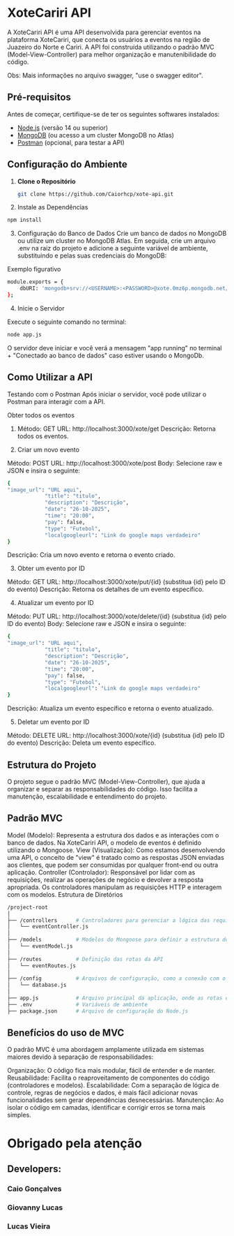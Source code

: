 # XoteCariri API

A XoteCariri API é uma API desenvolvida para gerenciar eventos na plataforma XoteCariri, que conecta os usuários a eventos na região de Juazeiro do Norte e Cariri. A API foi construída utilizando o padrão MVC (Model-View-Controller) para melhor organização e manutenibilidade do código.


Obs: Mais informações no arquivo swagger, "use o swagger editor".
## Pré-requisitos

Antes de começar, certifique-se de ter os seguintes softwares instalados:

- [Node.js](https://nodejs.org/) (versão 14 ou superior)
- [MongoDB](https://www.mongodb.com/) (ou acesso a um cluster MongoDB no Atlas)
- [Postman](https://www.postman.com/) (opcional, para testar a API)

## Configuração do Ambiente

1. **Clone o Repositório**

   ```bash
   git clone https://github.com/Caiorhcp/xote-api.git
   ``` 
2. Instale as Dependências

```bash
npm install 
```


3. Configuração do Banco de Dados
Crie um banco de dados no MongoDB ou utilize um cluster no MongoDB Atlas. Em seguida, crie um arquivo .env na raiz do projeto e adicione a seguinte variável de ambiente, substituindo <USERNAME> e <PASSWORD> pelas suas credenciais do MongoDB:

Exemplo figurativo

```bash
module.exports = {
    dbURI: 'mongodb+srv://<USERNAME>:<PASSWORD>@xote.0mz6p.mongodb.net/xote?retryWrites=true&w=majority'
};
```

4. Inicie o Servidor

Execute o seguinte comando no terminal:
```bash
node app.js
```

O servidor deve iniciar e você verá a mensagem "app running" no terminal + "Conectado ao banco de dados" caso estiver usando o MongoDb.

## Como Utilizar a API
Testando com o Postman
Após iniciar o servidor, você pode utilizar o Postman para interagir com a API.

Obter todos os eventos

1. Método: GET
URL: http://localhost:3000/xote/get
Descrição: Retorna todos os eventos. 

2. Criar um novo evento

Método: POST
URL: http://localhost:3000/xote/post
Body: Selecione raw e JSON e insira o seguinte:

```bash
{
"image_url": "URL aqui",
			"title": "titulo",
			"description": "Descrição",
			"date": "26-10-2025",
			"time": "20:00",
			"pay": false,
			"type": "Futebol",
			"localgoogleurl": "Link do google maps verdadeiro"
}
```
Descrição: Cria um novo evento e retorna o evento criado.

3. Obter um evento por ID

Método: GET
URL: http://localhost:3000/xote/put/{id} (substitua {id} pelo ID do evento)
Descrição: Retorna os detalhes de um evento específico.

4. Atualizar um evento por ID

Método: PUT
URL: http://localhost:3000/xote/delete/{id} (substitua {id} pelo ID do evento)
Body: Selecione raw e JSON e insira o seguinte:

```bash
{
"image_url": "URL aqui",
			"title": "titulo",
			"description": "Descrição",
			"date": "26-10-2025",
			"time": "20:00",
			"pay": false,
			"type": "Futebol",
			"localgoogleurl": "Link do google maps verdadeiro"
}
```
Descrição: Atualiza um evento específico e retorna o evento atualizado.

5. Deletar um evento por ID

Método: DELETE
URL: http://localhost:3000/xote/{id} (substitua {id} pelo ID do evento)
Descrição: Deleta um evento específico.


## Estrutura do Projeto

O projeto segue o padrão MVC (Model-View-Controller), que ajuda a organizar e separar as responsabilidades do código. Isso facilita a manutenção, escalabilidade e entendimento do projeto.

## Padrão MVC

Model (Modelo): Representa a estrutura dos dados e as interações com o banco de dados. Na XoteCariri API, o modelo de eventos é definido utilizando o Mongoose.
View (Visualização): Como estamos desenvolvendo uma API, o conceito de "view" é tratado como as respostas JSON enviadas aos clientes, que podem ser consumidas por qualquer front-end ou outra aplicação.
Controller (Controlador): Responsável por lidar com as requisições, realizar as operações de negócio e devolver a resposta apropriada. Os controladores manipulam as requisições HTTP e interagem com os modelos.
Estrutura de Diretórios

```bash
/project-root
│
├── /controllers      # Controladores para gerenciar a lógica das requisições
│   └── eventController.js
│
├── /models           # Modelos do Mongoose para definir a estrutura dos dados
│   └── eventModel.js
│
├── /routes           # Definição das rotas da API
│   └── eventRoutes.js
│
├── /config           # Arquivos de configuração, como a conexão com o banco de dados
│   └── database.js
│
├── app.js            # Arquivo principal da aplicação, onde as rotas e o servidor são configurados
├── .env              # Variáveis de ambiente
├── package.json      # Arquivo de configuração do Node.js
```

## Benefícios do uso de MVC
O padrão MVC é uma abordagem amplamente utilizada em sistemas maiores devido à separação de responsabilidades:

Organização: O código fica mais modular, fácil de entender e de manter.
Reusabilidade: Facilita o reaproveitamento de componentes do código (controladores e modelos).
Escalabilidade: Com a separação de lógica de controle, regras de negócios e dados, é mais fácil adicionar novas funcionalidades sem gerar dependências desnecessárias.
Manutenção: Ao isolar o código em camadas, identificar e corrigir erros se torna mais simples.

# Obrigado pela atenção

## Developers:

### Caio Gonçalves 
### Giovanny Lucas
### Lucas Vieira